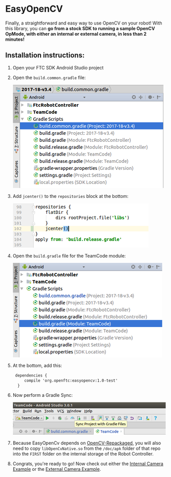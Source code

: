 # EasyOpenCV

Finally, a straightforward and easy way to use OpenCV on your robot! With this library, you can **go from a stock SDK to running a sample OpenCV OpMode, with either an internal or external camera, in less than 2 minutes!**

## Installation instructions:

1. Open your FTC SDK Android Studio project
2. Open the `build.common.gradle` file:

    ![img-here](doc/images/build-common-gradle.png)

3. Add `jcenter()` to the `repositories` block at the bottom:

    ![img-here](doc/images/jcenter.png)

4. Open the `build.gradle` file for the TeamCode module:

    ![img-here](doc/images/teamcode-gradle.png)

5. At the bottom, add this:

        dependencies {
            compile 'org.openftc:easyopencv:1.0-test'
         }

6. Now perform a Gradle Sync:

    ![img-her](doc/images/gradle-sync.png)

7. Because EasyOpenCv depends on [OpenCV-Repackaged](https://github.com/OpenFTC/OpenCV-Repackaged), you will also need to copy `libOpenCvNative.so` from the `/doc/apk` folder of that repo into the `FIRST` folder on the internal storage of the Robot Controller.

8. Congrats, you're ready to go! Now check out either the [Internal Camera Example]() or the [External Camera Example]().